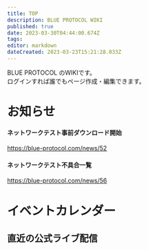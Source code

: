 ```yaml
---
title: TOP
description: BLUE PROTOCOL WIKI
published: true
date: 2023-03-30T04:44:00.674Z
tags: 
editor: markdown
dateCreated: 2023-03-23T15:21:28.033Z
---
```


BLUE PROTOCOL のWIKIです。  
ログインすれば誰でもページ作成・編集できます。

# お知らせ
#### ネットワークテスト事前ダウンロード開始
https://blue-protocol.com/news/52

#### ネットワークテスト不具合一覧
https://blue-protocol.com/news/56


# イベントカレンダー
<div id="calendar"></div>

## 直近の公式ライブ配信
<div id="live"></div>